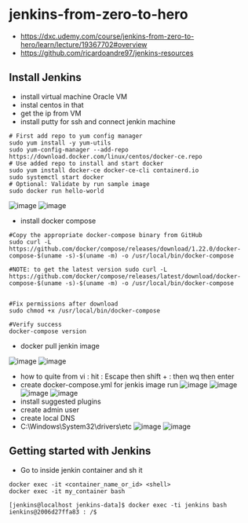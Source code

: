 # jenkins-from-zero-to-hero
- https://dxc.udemy.com/course/jenkins-from-zero-to-hero/learn/lecture/19367702#overview
- https://github.com/ricardoandre97/jenkins-resources

## Install Jenkins
- install virtual machine Oracle VM
- instal centos in that
- get the ip from VM 
- install putty for ssh and connect jenkin machine
```
# First add repo to yum config manager
sudo yum install -y yum-utils
sudo yum-config-manager --add-repo https://download.docker.com/linux/centos/docker-ce.repo
# Use added repo to install and start docker
sudo yum install docker-ce docker-ce-cli containerd.io
sudo systemctl start docker
# Optional: Validate by run sample image 
sudo docker run hello-world
```
![image](https://user-images.githubusercontent.com/69948118/223956515-2a68f1c9-0776-49d1-ab64-c352dbc8197f.png)
![image](https://user-images.githubusercontent.com/69948118/223956552-e7a43923-fd11-4293-988c-30e7dc3cea15.png)

- install docker compose
```
#Copy the appropriate docker-compose binary from GitHub
sudo curl -L https://github.com/docker/compose/releases/download/1.22.0/docker-compose-$(uname -s)-$(uname -m) -o /usr/local/bin/docker-compose

#NOTE: to get the latest version sudo curl -L https://github.com/docker/compose/releases/latest/download/docker-compose-$(uname -s)-$(uname -m) -o /usr/local/bin/docker-compose


#Fix permissions after download
sudo chmod +x /usr/local/bin/docker-compose

#Verify success
docker-compose version
```
- docker pull jenkin image

![image](https://user-images.githubusercontent.com/69948118/223957240-ced1ca7d-b2a6-4660-9944-10df672708f5.png)
![image](https://user-images.githubusercontent.com/69948118/223957465-52fc0e2e-92e5-43c2-a3e0-1c1e19cd0b50.png)

- how to quite from  vi :  hit :  Escape then shift + : then  wq then enter
- create docker-compose.yml for jenkis image run
![image](https://user-images.githubusercontent.com/69948118/223959607-c429cacb-40c1-41d8-bcba-49a3cc55cd70.png)
![image](https://user-images.githubusercontent.com/69948118/223960200-9259383c-aa22-4a11-8cee-a2e5b04b8e0b.png)
![image](https://user-images.githubusercontent.com/69948118/223960235-cf1ff2b2-adef-4f1f-956f-1cbf6622f27c.png)
![image](https://user-images.githubusercontent.com/69948118/223960285-0edd3e42-43a7-46b9-9827-19e47809ad00.png)
- install suggested plugins
- create admin user
- create local DNS 
- C:\Windows\System32\drivers\etc
![image](https://user-images.githubusercontent.com/69948118/223962721-72336c61-f4dc-42c4-bba6-0dbe6588c5ea.png)
![image](https://user-images.githubusercontent.com/69948118/223962782-d61846df-3ac7-4264-8331-0a541f006a62.png)

## Getting started with Jenkins
- Go to inside jenkin container and sh it
```
docker exec -it <container_name_or_id> <shell>
docker exec -it my_container bash

[jenkins@localhost jenkins-data]$ docker exec -ti jenkins bash
ienkins@2006d27ffa83 : /$
```



